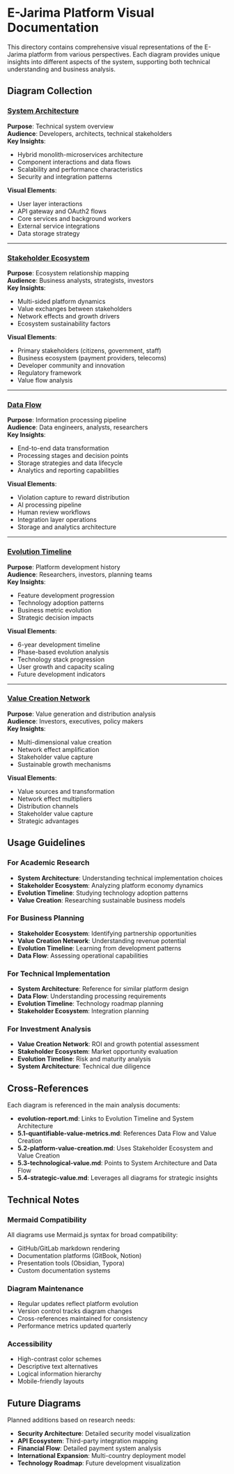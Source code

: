 # E-Jarima Platform Visual Documentation

This directory contains comprehensive visual representations of the E-Jarima platform from various perspectives. Each diagram provides unique insights into different aspects of the system, supporting both technical understanding and business analysis.

## Diagram Collection

### [System Architecture](./system-architecture.md)
**Purpose**: Technical system overview  
**Audience**: Developers, architects, technical stakeholders  
**Key Insights**: 
- Hybrid monolith-microservices architecture
- Component interactions and data flows
- Scalability and performance characteristics
- Security and integration patterns

**Visual Elements**:
- User layer interactions
- API gateway and OAuth2 flows
- Core services and background workers
- External service integrations
- Data storage strategy

---

### [Stakeholder Ecosystem](./stakeholder-ecosystem.md)
**Purpose**: Ecosystem relationship mapping  
**Audience**: Business analysts, strategists, investors  
**Key Insights**:
- Multi-sided platform dynamics
- Value exchanges between stakeholders
- Network effects and growth drivers
- Ecosystem sustainability factors

**Visual Elements**:
- Primary stakeholders (citizens, government, staff)
- Business ecosystem (payment providers, telecoms)
- Developer community and innovation
- Regulatory framework
- Value flow analysis

---

### [Data Flow](./data-flow.md)
**Purpose**: Information processing pipeline  
**Audience**: Data engineers, analysts, researchers  
**Key Insights**:
- End-to-end data transformation
- Processing stages and decision points
- Storage strategies and data lifecycle
- Analytics and reporting capabilities

**Visual Elements**:
- Violation capture to reward distribution
- AI processing pipeline
- Human review workflows
- Integration layer operations
- Storage and analytics architecture

---

### [Evolution Timeline](./evolution-timeline.md)
**Purpose**: Platform development history  
**Audience**: Researchers, investors, planning teams  
**Key Insights**:
- Feature development progression
- Technology adoption patterns
- Business metric evolution
- Strategic decision impacts

**Visual Elements**:
- 6-year development timeline
- Phase-based evolution analysis
- Technology stack progression
- User growth and capacity scaling
- Future development indicators

---

### [Value Creation Network](./value-creation-network.md)
**Purpose**: Value generation and distribution analysis  
**Audience**: Investors, executives, policy makers  
**Key Insights**:
- Multi-dimensional value creation
- Network effect amplification
- Stakeholder value capture
- Sustainable growth mechanisms

**Visual Elements**:
- Value sources and transformation
- Network effect multipliers
- Distribution channels
- Stakeholder value capture
- Strategic advantages

## Usage Guidelines

### For Academic Research
- **System Architecture**: Understanding technical implementation choices
- **Stakeholder Ecosystem**: Analyzing platform economy dynamics
- **Evolution Timeline**: Studying technology adoption patterns
- **Value Creation**: Researching sustainable business models

### For Business Planning
- **Stakeholder Ecosystem**: Identifying partnership opportunities
- **Value Creation Network**: Understanding revenue potential
- **Evolution Timeline**: Learning from development patterns
- **Data Flow**: Assessing operational capabilities

### For Technical Implementation
- **System Architecture**: Reference for similar platform design
- **Data Flow**: Understanding processing requirements
- **Evolution Timeline**: Technology roadmap planning
- **Stakeholder Ecosystem**: Integration planning

### For Investment Analysis
- **Value Creation Network**: ROI and growth potential assessment
- **Stakeholder Ecosystem**: Market opportunity evaluation
- **Evolution Timeline**: Risk and maturity analysis
- **System Architecture**: Technical due diligence

## Cross-References

Each diagram is referenced in the main analysis documents:

- **evolution-report.md**: Links to Evolution Timeline and System Architecture
- **5.1-quantifiable-value-metrics.md**: References Data Flow and Value Creation
- **5.2-platform-value-creation.md**: Uses Stakeholder Ecosystem and Value Creation
- **5.3-technological-value.md**: Points to System Architecture and Data Flow
- **5.4-strategic-value.md**: Leverages all diagrams for strategic insights

## Technical Notes

### Mermaid Compatibility
All diagrams use Mermaid.js syntax for broad compatibility:
- GitHub/GitLab markdown rendering
- Documentation platforms (GitBook, Notion)
- Presentation tools (Obsidian, Typora)
- Custom documentation systems

### Diagram Maintenance
- Regular updates reflect platform evolution
- Version control tracks diagram changes
- Cross-references maintained for consistency
- Performance metrics updated quarterly

### Accessibility
- High-contrast color schemes
- Descriptive text alternatives
- Logical information hierarchy
- Mobile-friendly layouts

## Future Diagrams

Planned additions based on research needs:
- **Security Architecture**: Detailed security model visualization
- **API Ecosystem**: Third-party integration mapping
- **Financial Flow**: Detailed payment system analysis
- **International Expansion**: Multi-country deployment model
- **Technology Roadmap**: Future development visualization
